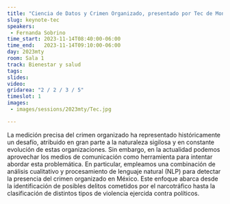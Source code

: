 ```yaml
---
title: "Ciencia de Datos y Crimen Organizado, presentado por Tec de Monterrey"
slug: keynote-tec
speakers:
 - Fernanda Sobrino
time_start: 2023-11-14T08:40:00-06:00
time_end:   2023-11-14T09:10:00-06:00
day: 2023mty
room: Sala 1 
track: Bienestar y salud
tags:
slides: 
video: 
gridarea: "2 / 2 / 3 / 5"
timeslot: 1
images:
 - images/sessions/2023mty/Tec.jpg

---
```


La medición precisa del crimen organizado ha representado históricamente un desafío, atribuido en gran parte a la naturaleza sigilosa y en constante evolución de estas organizaciones. Sin embargo, en la actualidad podemos aprovechar los medios de comunicación como herramienta para intentar abordar esta problemática. En particular, empleamos una combinación de análisis cualitativo y procesamiento de lenguaje natural (NLP) para detectar la presencia del crimen organizado en México. Este enfoque abarca desde la identificación de posibles delitos cometidos por el narcotráfico hasta la clasificación de distintos tipos de violencia ejercida contra políticos.

